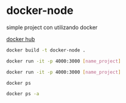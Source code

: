 # docker-node
 simple project con utilizando docker

  [docker hub](https://hub.docker.com)
  
  ```bash
  docker build -t docker-node .
  ```
  ```bash
  docker run -it -p 4000:3000 [name_project]
  ```
  ```bash
  docker run -it -p 4000:3000 [name_project]
  ```

  ```bash
  docker ps
  ```

  ```bash
  docker ps -a
  ```